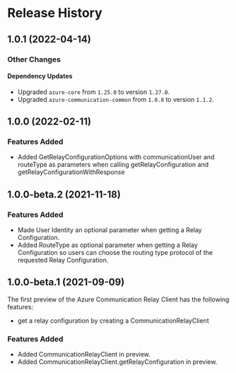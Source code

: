 # Release History

## 1.0.1 (2022-04-14)

### Other Changes

#### Dependency Updates

- Upgraded `azure-core` from `1.25.0` to version `1.27.0`.
- Upgraded `azure-communication-common` from `1.0.8` to version `1.1.2`.

## 1.0.0 (2022-02-11)

### Features Added

- Added GetRelayConfigurationOptions with communicationUser and
  routeType as parameters when calling getRelayConfiguration and getRelayConfigurationWithResponse

## 1.0.0-beta.2 (2021-11-18)

### Features Added

- Made User Identity an optional parameter when getting a Relay Configuration.
- Added RouteType as optional parameter when getting a Relay Configuration so users can
  choose the routing type protocol of the requested Relay Configuration.

## 1.0.0-beta.1 (2021-09-09)

The first preview of the Azure Communication Relay Client has the following features:

- get a relay configuration by creating a CommunicationRelayClient

### Features Added

- Added CommunicationRelayClient in preview.
- Added CommunicationRelayClient.getRelayConfiguration in preview.
